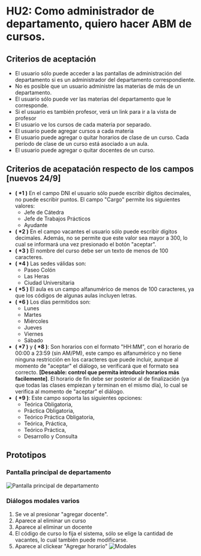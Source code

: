 # HU2: Como administrador de departamento, quiero hacer ABM de cursos.

## Criterios de aceptación
 - El usuario sólo puede acceder a las pantallas de administración del departamento si es un administrador del departamento correspondiente.
 - No es posible que un usuario administre las materias de más de un departamento.
 - El usuario sólo puede ver las materias del departamento que le corresponde.
 - Si el usuario es también profesor, verá un link para ir a la vista de profesor
 - El usuario ve los cursos de cada materia por separado.
 - El usuario puede agregar cursos a cada materia
 - El usuario puede agregar o quitar horarios de clase de un curso. Cada período de clase de un curso está asociado a un aula.
 - El usuario puede agregar o quitar docentes de un curso.
## Criterios de acepatación respecto de los campos [nuevos 24/9]
 - **( \*1 )** En el campo DNI el usuario sólo puede escribir dígitos decimales, no puede escribir puntos. El campo "Cargo" permite los siguientes valores:
    - Jefe de Cátedra
    - Jefe de Trabajos Prácticos
    - Ayudante
 - **( \*2 )** En el campo vacantes el usuario sólo puede escribir dígitos decimales. Además, no se permite que este valor sea mayor a 300, lo cual se informará una vez presionado el botón "aceptar". 
 - **( \*3 )** El nombre del curso debe ser un texto de menos de 100 caracteres.
 - **( \*4 )** Las sedes válidas son:
    - Paseo Colón
    - Las Heras
    - Ciudad Universitaria
 - **( \*5 )** El aula es un campo alfanumérico de menos de 100 caracteres, ya que los códigos de algunas aulas incluyen letras.
 - **( \*6 )** Los días permitidos son:
    - Lunes
    - Martes
    - Miércoles
    - Jueves
    - Viernes
    - Sábado
 - **( \*7 )** y **( \*8 )**: Son horarios con el formato "HH:MM", con el horario de 00:00 a 23:59 (sin AM/PM), este campo es alfanumérico y no tiene ninguna restricción en los caracteres que puede incluir, aunque al momento de "aceptar" el diálogo, se verificará que el formato sea correcto. **[Deseable: control que permita introducir horarios más facilemente]**. El horario de fin debe ser posterior al de finalización (ya que todas las clases empiezan y terminan en el mismo día), lo cual se verifica al momento de "aceptar" el diálogo.
 - **( \*9 )**: Este campo soporta las siguientes opciones:
    - Teórica Obligatoria, 
    - Práctica Obligatoria, 
    - Teórico Práctica Obligatoria, 
    - Teórica, Práctica, 
    - Teórico Práctica,
    - Desarrollo y Consulta

## Prototipos
### Pantalla principal de departamento
![Pantalla principal de departamento](./prototipos/depto/depto-ppal.png)

### Diálogos modales varios
1. Se ve al presionar "agregar docente".
2. Aparece al eliminar un curso
3. Aparece al eliminar un docente
4. El código de curso lo fija el sistema, sólo se elige la cantidad de vacantes, lo cual también puede modificarse.
5. Aparece al clickear "Agregar horario"
![Modales](./prototipos/depto/depto-modales.png)
